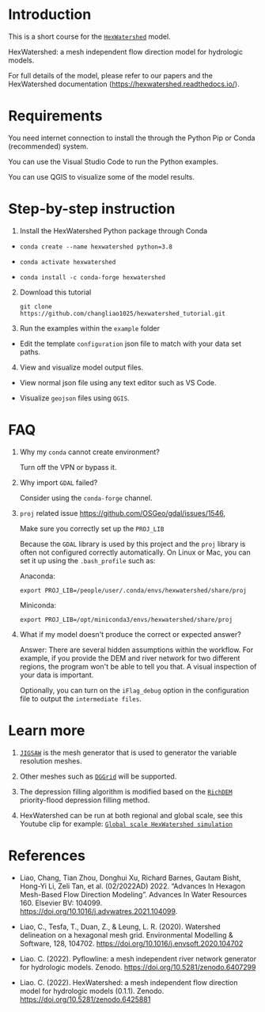 # Introduction

This is a short course for the  <a href="https://www.hexwatershed.org/">`HexWatershed`</a> model.

HexWatershed: a mesh independent flow direction model for hydrologic models.

For full details of the model, please refer to our papers and the HexWatershed documentation (https://hexwatershed.readthedocs.io/).

# Requirements

You need internet connection to install the  through the Python Pip or Conda (recommended) system.

You can use the Visual Studio Code to run the Python examples.

You can use QGIS to visualize some of the model results.

# Step-by-step instruction


1. Install the HexWatershed Python package through Conda

- `conda create --name hexwatershed python=3.8`

- `conda activate hexwatershed`

- `conda install -c conda-forge hexwatershed`

2. Download this tutorial

   `git clone https://github.com/changliao1025/hexwatershed_tutorial.git`

3. Run the examples within the `example` folder

- Edit the template `configuration` json file to match with your data set paths.

4. View and visualize model output files.
   
- View normal json file using any text editor such as VS Code.

- Visualize `geojson` files using `QGIS`. 
  

# FAQ

1. Why my `conda` cannot create environment?
   
   Turn off the VPN or bypass it.

2. Why import `GDAL` failed?
   
   Consider using the `conda-forge` channel.

3. `proj` related issue https://github.com/OSGeo/gdal/issues/1546, 
   
   Make sure you correctly set up the `PROJ_LIB`

   Because the `GDAL` library is used by this project and the `proj` library is often not configured correctly automatically. 
   On Linux or Mac, you can set it up using the `.bash_profile` such as:

   Anaconda:

   `export PROJ_LIB=/people/user/.conda/envs/hexwatershed/share/proj`

   Miniconda:

   `export PROJ_LIB=/opt/miniconda3/envs/hexwatershed/share/proj`

4. What if my model doesn't produce the correct or expected answer?
   
   Answer: There are several hidden assumptions within the workflow. For example, if you provide the DEM and river network for two different regions, the program won't be able to tell you that. A visual inspection of your data is important.
   
   Optionally, you can turn on the `iFlag_debug` option in the configuration file to output the `intermediate files`.

# Learn more

1. <a href="https://github.com/dengwirda/jigsaw">`JIGSAW`</a> is the mesh generator that is used to generator the variable resolution meshes.

2. Other meshes such as <a href="https://github.com/sahrk/DGGRID">`DGGrid`</a> will be supported.

3. The depression filling algorithm is modified based on the <a href="https://github.com/r-barnes/richdem">`RichDEM`</a> priority-flood depression filling method.

4. HexWatershed can be run at both regional and global scale, see this Youtube clip for example: <a href="https://youtu.be/Y_NkLCazxMU">`Global scale HexWatershed simulation`</a>

# References

* Liao, Chang, Tian Zhou, Donghui Xu, Richard Barnes, Gautam Bisht, Hong-Yi Li, Zeli Tan, et al. (02/2022AD) 2022. “Advances In Hexagon Mesh-Based Flow Direction Modeling”. Advances In Water Resources 160. Elsevier BV: 104099. 
https://doi.org/10.1016/j.advwatres.2021.104099.

* Liao, C., Tesfa, T., Duan, Z., & Leung, L. R. (2020). Watershed delineation on a hexagonal mesh grid. Environmental Modelling & Software, 128, 104702. https://doi.org/10.1016/j.envsoft.2020.104702

* Liao. C. (2022). Pyflowline: a mesh independent river network generator for hydrologic models. Zenodo. https://doi.org/10.5281/zenodo.6407299

* Liao. C. (2022). HexWatershed: a mesh independent flow direction model for hydrologic models (0.1.1). Zenodo. https://doi.org/10.5281/zenodo.6425881